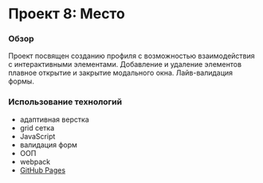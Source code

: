 # Проект 8: Место

### Обзор

 Проект посвящен созданию профиля с возможностью взаимодействия с интерактивными элементами. Добавление и удаление элементов плавное открытие и закрытие модального окна. Лайв-валидация формы.

### Использование технологий
* адаптивная верстка
* grid сетка
* JavaScript
* валидация форм
* ООП
* webpack
* [GitHub Pages](https://<userName>.github.io/<projectName>/)
